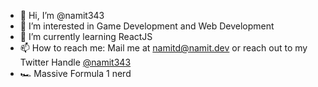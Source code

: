 - 👋 Hi, I’m @namit343
- 👀 I’m interested in Game Development and Web Development
- 🌱 I’m currently learning ReactJS
- 📫 How to reach me: Mail me at namitd@namit.dev or reach out to my Twitter Handle [@namit343](twitter.com/namit343)
- 🏎️ Massive Formula 1 nerd

<!---
namit343/namit343 is a ✨ special ✨ repository because its `README.md` (this file) appears on your GitHub profile.
You can click the Preview link to take a look at your changes.
--->

